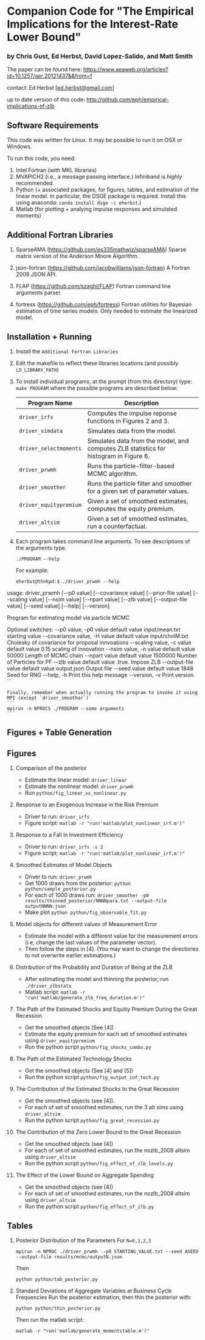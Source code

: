 # Companion Code for "The Empirical Implications for the Interest-Rate Lower Bound"
### by Chris Gust,  Ed Herbst, David Lopez-Salido, and Matt Smith

The paper can be found here: https://www.aeaweb.org/articles?id=10.1257/aer.20121437&&from=f

contact: Ed Herbst [ed.herbst@gmail.com]

up to date version of this code: http://github.com/eph/empirical-implications-of-zlb

## Software Requirements
This code was written for Linux.  It may be possible to run it on OSX or Windows.

To run this code, you need:

1. Intel Fortran (with MKL libraries)
2. MVAPICH2 (i.e., a message passing interface.)  Infiniband is *highly* recommended.
3. Python (+ associated packages, for figures, tables, and estimation of the linear model.  In particular, the DSGE package is required.  Install this using anaconda: `conda install dsge -c eherbst`.)
4. Matlab (for plotting + analying impulse responses and simulated moments)

## Additional Fortran Libraries
1. SparseAMA (https://github.com/es335mathwiz/sparseAMA)
   Sparse matrix version of the Anderson Moore Algorithm.

2. json-fortran (https://github.com/jacobwilliams/json-fortran)
   A Fortran 2008 JSON API.

3. FLAP (https://github.com/szaghi/FLAP)
   Fortran command line arguments parser.

4. fortress (https://github.com/eph/fortress)
   Fortran utilities for Bayesian estimation of time series models.  Only needed to estimate the linearized model.

## Installation + Running
1. Install the `Additional Fortran Libraries`
2. Edit the makefile to reflect these libraries locations (and possibly ```LD_LIBRARY_PATH```)
3. To install individual programs, at the prompt (from this directory) type:
   ```make PROGRAM```
   where the possible programs are described below:

   | Program Name           | Description                                                                           |
   | ------------           | -----------                                                                           |
   | `driver_irfs`          | Computes the impulse reponse functions in Figures 2 and 3.                            |
   | `driver_simdata`       | Simulates data from the model.                                                        |
   | `driver_selectmoments` | Simulates data from the model, and computes ZLB statistics for histogram in Figure 6. | 
   | `driver_prwmh`         | Runs the particle-filter-based MCMC algorithm.                                        |
   | `driver_smoother`      | Runs the particle filter and smoother for a given set of parameter values.            |
   | `driver_equitypremium` | Given a set of smoothed estimates, computes the equity premium.                       |
   | `driver_altsim`        | Given a set of smoothed estimates, run a counterfactual.                              |
4. Each program takes command line arguments.  To see descriptions of the arguments type.
   ```
   ./PROGRAM --help
   ```

    For example:
	```
	eherbst@thnkpd:$ ./driver_prwmh --help
usage: driver_prwmh  [--p0 value] [--covariance value] [--prior-file value] [--scaling value] [--nsim value] [--npart value] [--zlb value] [--output-file value] [--seed value] [--help] [--version]

Program for estimating model via particle MCMC
 

Optional switches:
   --p0 value, -p0 value
    default value input/mean.txt
    starting value
   --covariance value, -H value
    default value input/cholM.txt
    Cholesky of covariance for proposal innvoations
   --scaling value, -c value
    default value 0.15
    scaling of innovation
   --nsim value, -n value
    default value 50000
    Length of MCMC chain
   --npart value
    default value 1500000
    Number of Particles for PF
   --zlb value
    default value .true.
    Impose ZLB
   --output-file value
    default value output.json
    Output file
   --seed value
    default value 1848
    Seed for RNG
   --help, -h
    Print this help message
   --version, -v
    Print version
	```

    Finally, remember when actually running the program to invoke it using MPI (except `driver_smoother`)
    ```
    mpirun -n NPROCS ./PROGRAM --some arguments 
    ```
    
Figures + Table Generation
--------------------------
## Figures
1. Comparison of the posterior
    * Estimate the linear model: `driver_linear`
    * Estimate the nonlinear model: `driver_prwmh`
    * Run `python/fig_linear_vs_nonlinear.py`

2. Response to an Exogenous Increase in the Risk Premium
    * Driver to run: `driver_irfs`
    * Figure script: `matlab -r "run('matlab/plot_nonlinear_irf.m')"`

3. Response to a Fall in Investment Efficiency
    * Driver to run: `driver_irfs -s 2`
    * Figure script: `matlab -r "run('matlab/plot_nonlinear_irf.m')"`
4. Smoothed Estimates of Model Objects
    * Driver to run: `driver_prwmh`
    * Get 1000 draws from the posterior: `python python/sample_posterior.py`
    * For each of 1000 draws run: `driver_smoother -p0 results/thinned_posterior/NNNNpara.txt --output-file outputNNNN.json`
    * Make plot `python python/fig_observable_fit.py`
    
5. Model objects for different values of Measurement Error

    * Estimate the model with a different value for the measurement errors (i.e,
   change the last values of the parameter vector). 
   *  Then follow the steps in [4]. (You may want to change the directories to not overwrite earlier
   estimations.)

6. Distribution of the Probability and Duration of Being at the ZLB

   * After estimating the model and thinning the posterior, run `./driver_zlbstats`
   * Matlab script: `matlab -r "run('matlab/generate_zlb_freq_duration.m')"`

7. The Path of the Estimated Shocks and Equitiy Premium During the Great Recession

    * Get the smoothed objects (See [4])
    * Estimate the equity premium for each set of smoothed estimates using `driver_equitypremium`
    * Run the python script `python/fig_shocks_combo.py`

8. The Path of the Estimated Technology Shocks
    * Get the smoothed objects (See [4] and [5])
    * Run the python script `python/fig_output_inf_tech.py`

9. The Contribution of the Estimated Shocks to the Great Recession

    * Get the smoothed objects (see [4]).
    * For each of set of smoothed estimates, run the 3 alt sims using `driver_altsim`
    * Run the python script `python/fig_great_recession.py`

10. The Contribution of the Zero Lower Bound to the Great Recession
    * Get the smoothed objects (see [4])
    * For each of set of smoothed estimates, run the nozlb_2008 altsim using `driver_altsim`
    * Run the python script `python/fig_effect_of_zlb_levels.py`

11. The Effect of the Lower Bound on Aggregate Spending
    * Get the smoothed objects (see [4])
    * For each of set of smoothed estimates, run the nozlb_2008 altsim using `driver_altsim`
    * Run the python script `python/fig_effect_of_zlb.py`

## Tables
1. Posterior Distribution of the Parameters
   For `N=0,1,2,3`

   ```
   mpirun -n NPROC ./driver_prwmh --p0 STARTING_VALUE.txt --seed ASEED --output-file results/mcmc/outputN.json
   ```

   Then

   ```
   python python/tab_posterior.py
   ```

2. Standard Deviations of Aggregate Variables at Business Cycle Frequencies
   Run the posterior estimation, then thin the posterior with:

   ```
   python python/thin_posterior.py
   ```
   Then run the matlab script:

   ```
   matlab -r "run('matlab/generate_momentstable.m')"
   ```
